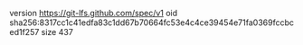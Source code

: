 version https://git-lfs.github.com/spec/v1
oid sha256:8317cc1c41edfa83c1dd67b70664fc53e4c4ce39454e71fa0369fccbced1f257
size 437
